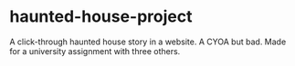 # haunted-house-project
A click-through haunted house story in a website. A CYOA but bad. Made for a university assignment with three others.
